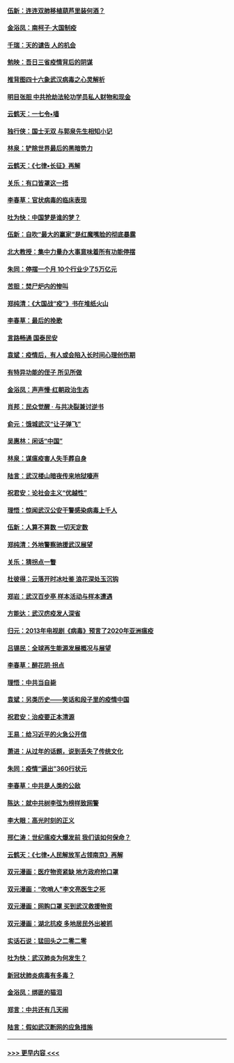#### [伍新：连连双肺移植葫芦里装何酒？](../pages/nsc993/n11913667.md?t=03041902) 
#### [金浴凤：南柯子·大国制疫](../pages/nsc993/n11913657.md?t=03041902) 
#### [千瑞：天的谴告  人的机会](../pages/nsc993/n11913309.md?t=03041902) 
#### [勉映：吾日三省疫情背后的阴谋](../pages/nsc993/n11913079.md?t=03041902) 
#### [推背图四十六象武汉病毒之心灵解析](../pages/nsc993/n11911761.md?t=03041902) 
#### [明目张胆 中共抢劫法轮功学员私人财物和现金](../pages/nsc993/n11910262.md?t=03041902) 
#### [云鹤天：一七令▪墙](../pages/nsc993/n11910627.md?t=03041902) 
#### [独行侠：国士无双 与郭泉先生相知小记](../pages/nsc993/n11910613.md?t=03041902) 
#### [林泉：铲除世界最后的黑暗势力](../pages/nsc993/n11909320.md?t=03041902) 
#### [云鹤天：《七律▪长征》再解](../pages/nsc993/n11909327.md?t=03041902) 
#### [关乐：有口皆罩这一捂](../pages/nsc993/n11908393.md?t=03041902) 
#### [李春草：官状病毒的临床表现](../pages/nsc993/n11908339.md?t=03041902) 
#### [吐为快：中国梦是谁的梦？](../pages/nsc993/n11906564.md?t=03041902) 
#### [伍新：自吹“最大的赢家”是红魔嘴脸的彻底暴露](../pages/nsc993/n11906407.md?t=03041902) 
#### [北大教授：集中力量办大事意味着所有功能停摆](../pages/nsc993/n11904800.md?t=03041902) 
#### [朱同：停摆一个月 10个行业少了5万亿元](../pages/nsc993/n11904498.md?t=03041902) 
#### [苦胆：焚尸炉内的惨叫](../pages/nsc993/n11904479.md?t=03041902) 
#### [郑纯清：《大国战“疫”》书在堆纸火山](../pages/nsc993/n11904450.md?t=03041902) 
#### [李春草：最后的挽歌](../pages/nsc993/n11904441.md?t=03041902) 
#### [言路畅通 国泰民安](../pages/nsc993/n11904222.md?t=03041902) 
#### [袁斌：疫情后，有人或会陷入长时间心理创伤期](../pages/nsc993/n11901514.md?t=03041902) 
#### [有特异功能的侄子 所见所做](../pages/nsc993/n11901154.md?t=03041902) 
#### [金浴凤：声声慢‧红朝政治生态](../pages/nsc993/n11899553.md?t=03041902) 
#### [肖邦：民众觉醒 · 与共决裂兼讨逆书](../pages/nsc993/n11898435.md?t=03041902) 
#### [俞元：饿城武汉“让子弹飞”](../pages/nsc993/n11898344.md?t=03041902) 
#### [吴惠林：闲话“中国”](../pages/nsc993/n11898182.md?t=03041902) 
#### [林泉：谋瘟疫害人失手葬自身](../pages/nsc993/n11897892.md?t=03041902) 
#### [陆言：武汉楼山暗夜传来地狱嚎声](../pages/nsc993/n11897033.md?t=03041902) 
#### [祝君安：论社会主义“优越性”](../pages/nsc993/n11897005.md?t=03041902) 
#### [理悟：惊闻武汉公安干警感染病毒上千人](../pages/nsc993/n11896947.md?t=03041902) 
#### [伍新：人算不算数 一切天定数](../pages/nsc993/n11893372.md?t=03041902) 
#### [郑纯清：外地警察驰援武汉展望](../pages/nsc993/n11893115.md?t=03041902) 
#### [关乐：猜拐点一瞥](../pages/nsc993/n11893020.md?t=03041902) 
#### [杜彼得：云落开时冰吐鉴 浪花深处玉沉钩](../pages/nsc993/n11892107.md?t=03041902) 
#### [郑岩：武汉百步亭 样本活动与样本遭遇](../pages/nsc993/n11892310.md?t=03041902) 
#### [方能达：武汉疠疫发人深省](../pages/nsc993/n11891376.md?t=03041902) 
#### [归元：2013年电视剧《病毒》预言了2020年亚洲瘟疫](../pages/nsc993/n11891126.md?t=03041902) 
#### [吕锡民：全球再生能源发展概况与展望](../pages/nsc993/n11890613.md?t=03041902) 
#### [李春草：醉花阴·拐点](../pages/nsc993/n11890567.md?t=03041902) 
#### [理悟：中共当自毙](../pages/nsc993/n11890559.md?t=03041902) 
#### [袁斌：另类历史——笑话和段子里的疫情中国](../pages/nsc993/n11889243.md?t=03041902) 
#### [祝君安：治疫要正本清源](../pages/nsc993/n11889085.md?t=03041902) 
#### [王易：给习近平的火急公开信](../pages/nsc993/n11888225.md?t=03041902) 
#### [萧进：从过年的话题，说到丢失了传统文化](../pages/nsc993/n11887732.md?t=03041902) 
#### [朱同：疫情“逼出”360行状元](../pages/nsc993/n11887678.md?t=03041902) 
#### [李春草：中共是人类的公敌](../pages/nsc993/n11887656.md?t=03041902) 
#### [陈达：就中共树李弦为榜样致网警](../pages/nsc993/n11887625.md?t=03041902) 
#### [李大眼：高光时刻的正义](../pages/nsc993/n11887585.md?t=03041902) 
#### [邢仁涛：世纪瘟疫大爆发前 我们该如何保命？](../pages/nsc993/n11887535.md?t=03041902) 
#### [云鹤天：《七律▪人民解放军占领南京》再解](../pages/nsc993/n11887524.md?t=03041902) 
#### [双元漫画：医疗物资紧缺 地方政府抢口罩](../pages/nsc993/n11884744.md?t=03041902) 
#### [双元漫画：“吹哨人”李文亮医生之死](../pages/nsc993/n11884705.md?t=03041902) 
#### [双元漫画：网购口罩 买到武汉救援物资](../pages/nsc993/n11884670.md?t=03041902) 
#### [双元漫画：湖北抗疫 多地居民外出被抓](../pages/nsc993/n11884643.md?t=03041902) 
#### [实话石说：猛回头之二零二零](../pages/nsc993/n11883968.md?t=03041902) 
#### [吐为快：武汉肺炎为何发生？](../pages/nsc993/n11882180.md?t=03041902) 
#### [新冠状肺炎病毒有多毒？](../pages/nsc993/n11881790.md?t=03041902) 
#### [金浴凤：绑匪的猫泪](../pages/nsc993/n11880664.md?t=03041902) 
#### [郑言：中共还有几天闹](../pages/nsc993/n11880645.md?t=03041902) 
#### [陆言：假如武汉断网的应急措施](../pages/nsc993/n11880619.md?t=03041902) 

----
#### [ >>> 更早内容 <<< ](../indexes/nsc993-earlier.md)
